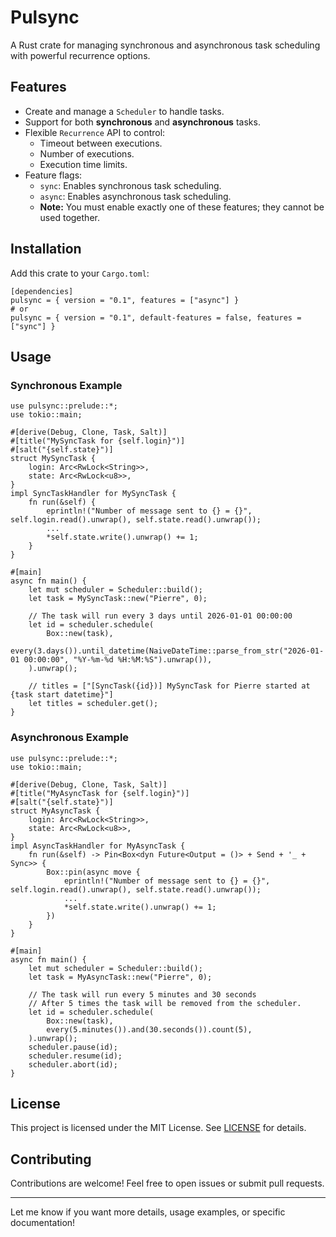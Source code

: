 # Pulsync

A Rust crate for managing synchronous and asynchronous task scheduling with powerful recurrence options.

## Features

- Create and manage a `Scheduler` to handle tasks.
- Support for both **synchronous** and **asynchronous** tasks.
- Flexible `Recurrence` API to control:
  - Timeout between executions.
  - Number of executions.
  - Execution time limits.
- Feature flags:
  - `sync`: Enables synchronous task scheduling.
  - `async`: Enables asynchronous task scheduling.
  - **Note:** You must enable exactly one of these features; they cannot be used together.

## Installation

Add this crate to your `Cargo.toml`:

```toml,ignore
[dependencies]
pulsync = { version = "0.1", features = ["async"] }
# or
pulsync = { version = "0.1", default-features = false, features = ["sync"] }
```

## Usage

### Synchronous Example

```rust,ignore
use pulsync::prelude::*;
use tokio::main;

#[derive(Debug, Clone, Task, Salt)]
#[title("MySyncTask for {self.login}")]
#[salt("{self.state}")]
struct MySyncTask {
    login: Arc<RwLock<String>>,
    state: Arc<RwLock<u8>>,
}
impl SyncTaskHandler for MySyncTask {
    fn run(&self) {
        eprintln!("Number of message sent to {} = {}", self.login.read().unwrap(), self.state.read().unwrap());
        ...
        *self.state.write().unwrap() += 1;
    }
}

#[main]
async fn main() {
    let mut scheduler = Scheduler::build();
    let task = MySyncTask::new("Pierre", 0);

    // The task will run every 3 days until 2026-01-01 00:00:00
    let id = scheduler.schedule(
        Box::new(task),
        every(3.days()).until_datetime(NaiveDateTime::parse_from_str("2026-01-01 00:00:00", "%Y-%m-%d %H:%M:%S").unwrap()),
    ).unwrap();

    // titles = ["[SyncTask({id})] MySyncTask for Pierre started at {task start datetime}"]
    let titles = scheduler.get();
}
```

### Asynchronous Example

```rust,ignore
use pulsync::prelude::*;
use tokio::main;

#[derive(Debug, Clone, Task, Salt)]
#[title("MyAsyncTask for {self.login}")]
#[salt("{self.state}")]
struct MyAsyncTask {
    login: Arc<RwLock<String>>,
    state: Arc<RwLock<u8>>,
}
impl AsyncTaskHandler for MyAsyncTask {
    fn run(&self) -> Pin<Box<dyn Future<Output = ()> + Send + '_ + Sync>> {
        Box::pin(async move {
            eprintln!("Number of message sent to {} = {}", self.login.read().unwrap(), self.state.read().unwrap());
            ...
            *self.state.write().unwrap() += 1;
        })
    }
}

#[main]
async fn main() {
    let mut scheduler = Scheduler::build();
    let task = MyAsyncTask::new("Pierre", 0);

    // The task will run every 5 minutes and 30 seconds
    // After 5 times the task will be removed from the scheduler.
    let id = scheduler.schedule(
        Box::new(task),
        every(5.minutes()).and(30.seconds()).count(5),
    ).unwrap();
    scheduler.pause(id);
    scheduler.resume(id);
    scheduler.abort(id);
}
```

## License

This project is licensed under the MIT License. See [LICENSE](./LICENSE) for details.

## Contributing

Contributions are welcome! Feel free to open issues or submit pull requests.

---

Let me know if you want more details, usage examples, or specific documentation!
